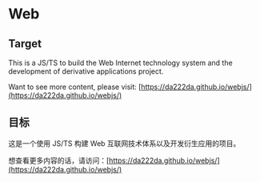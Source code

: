 # Web

## Target

This is a JS/TS to build the Web Internet technology system and the development of derivative applications project.

Want to see more content, please visit: [https://da222da.github.io/webjs/](https://da222da.github.io/webjs/)

## 目标

这是一个使用 JS/TS 构建 Web 互联网技术体系以及开发衍生应用的项目。

想查看更多内容的话，请访问：[https://da222da.github.io/webjs/](https://da222da.github.io/webjs/)

<!-- ## Table Of Content 目录


Web 软件系统生命周期：

- 开发阶段： CLI 组件库 基础依赖库 =》 核心在于提升效率，减少重复劳动
- 部署阶段： CI/CD 预发 线上
- 运行阶段： 稳定性 容灾演练 安全防护 压测 AB 灰度
- 维护阶段： 警告监控

-->
